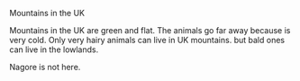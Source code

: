 Mountains in the UK

Mountains in the UK are green and flat.
The animals go far away because is very cold.
Only very hairy animals can live in UK mountains.
but bald ones can live in the lowlands.

Nagore is not here.


